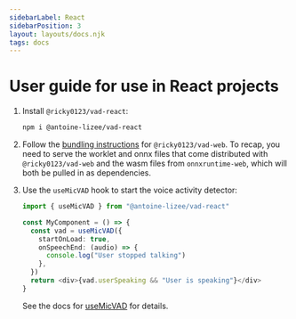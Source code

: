```yaml
---
sidebarLabel: React
sidebarPosition: 3
layout: layouts/docs.njk
tags: docs
---
```


# User guide for use in React projects

1. Install `@ricky0123/vad-react`:
    ```sh
    npm i @antoine-lizee/vad-react
    ```

1. Follow the [bundling instructions](/docs/browser/#bundling) for `@ricky0123/vad-web`. To recap, you need to serve the worklet and onnx files that come distributed with `@ricky0123/vad-web` and the wasm files from `onnxruntime-web`, which will both be pulled in as dependencies.

1. Use the `useMicVAD` hook to start the voice activity detector:
    ```typescript
    import { useMicVAD } from "@antoine-lizee/vad-react"
    
    const MyComponent = () => {
      const vad = useMicVAD({
        startOnLoad: true,
        onSpeechEnd: (audio) => {
          console.log("User stopped talking")
        },
      })
      return <div>{vad.userSpeaking && "User is speaking"}</div>
    }
    ```
   See the docs for [useMicVAD](/docs/API/#usemicvad) for details.
